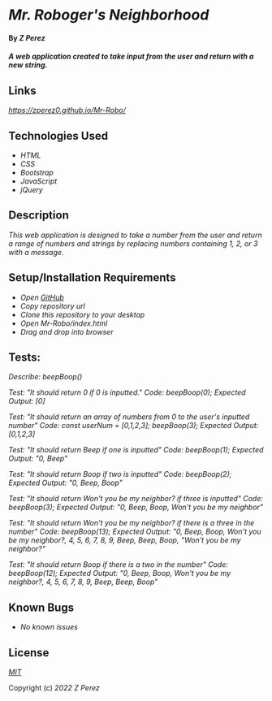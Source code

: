 # _Mr. Roboger's Neighborhood_

#### By _**Z Perez**_

#### _A web application created to take input from the user and return with a new string._

## Links

_https://zperez0.github.io/Mr-Robo/_

## Technologies Used

* _HTML_
* _CSS_
* _Bootstrap_
* _JavaScript_
* _jQuery_

## Description

_This web application is designed to take a number from the user and return a range of numbers and strings by replacing numbers containing 1, 2, or 3 with a message._

## Setup/Installation Requirements

* _Open [GitHub](https://github.com/)_
* _Copy repository url_
* _Clone this repository to your desktop_
* _Open Mr-Robo/index.html_
* _Drag and drop into browser_

## Tests:

_Describe: beepBoop()_

_Test: "It should return 0 if 0 is inputted."
Code: beepBoop(0);
Expected Output: [0]_

_Test: "It should return an array of numbers from 0 to the user's inputted number"
Code: const userNum = [0,1,2,3];
beepBoop(3);
Expected Output: [0,1,2,3]_

_Test: "It should return Beep if one is inputted"
Code: beepBoop(1);
Expected Output: "0, Beep"_

_Test: "It should return Boop if two is inputted"
Code: beepBoop(2);
Expected Output: "0, Beep, Boop"_

_Test: "It should return Won't you be my neighbor? if three is inputted"
Code: beepBoop(3);
Expected Output: "0, Beep, Boop, Won't you be my neighbor"_

_Test: "It should return Won't you be my neighbor? if there is a three in the number"
Code: beepBoop(13);
Expected Output: "0, Beep, Boop, Won't you be my neighbor?, 4, 5, 6, 7, 8, 9, Beep, Beep, Boop, "Won't you be my neighbor?"_

_Test: "It should return Boop if there is a two in the number"
Code: beepBoop(12);
Expected Output:
"0, Beep, Boop, Won't you be my neighbor?, 4, 5, 6, 7, 8, 9, Beep, Beep, Boop"_

## Known Bugs

* _No known issues_

## License

_[MIT](https://en.wikipedia.org/wiki/MIT_License)_

Copyright (c) _2022_ _Z Perez_